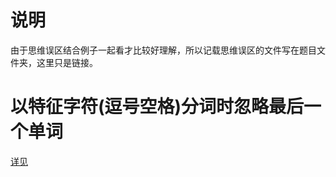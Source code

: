 # 说明
由于思维误区结合例子一起看才比较好理解，所以记载思维误区的文件写在题目文件夹，这里只是链接。

# 以特征字符(逗号空格)分词时忽略最后一个单词
[详见](../557/readme.md)
